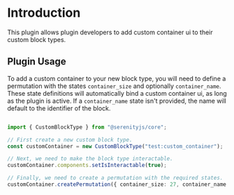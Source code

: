 # Introduction
This plugin allows plugin developers to add custom container ui to their custom block types.

## Plugin Usage
To add a custom container to your new block type, you will need to define a permutation with the states `container_size` and optionally `container_name`. These state definitions will automatically bind a custom container ui, as long as the plugin is active. If a `container_name` state isn't provided, the name will default to the identifier of the block.

![]()

```ts
import { CustomBlockType } from "@serenityjs/core";

// First create a new custom block type.
const customContainer = new CustomBlockType("test:custom_container");

// Next, we need to make the block type interactable.
customContainer.components.setIsInteractable(true);

// Finally, we need to create a permutation with the required states.
customContainer.createPermutation({ container_size: 27, container_name: "Custom Container" })
```